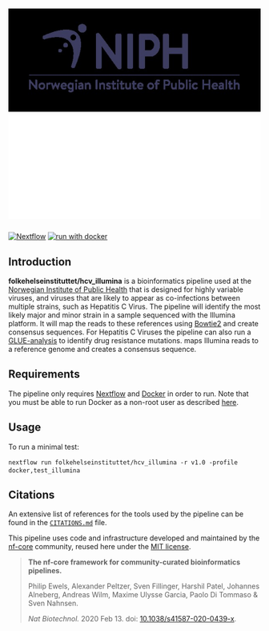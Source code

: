 # ![folkehelseinstituttet/hcv_illumina](docs/images/logo-engelsk-hele-navnet.jpg#gh-light-mode-only) ![folkehelseinstituttet/hcv_illumina](docs/images/logo-engelsk-hele-navnet-hvit.png#gh-dark-mode-only)

[![Nextflow](https://img.shields.io/badge/nextflow%20DSL2-%E2%89%A522.10.1-23aa62.svg)](https://www.nextflow.io/)
[![run with docker](https://img.shields.io/badge/run%20with-docker-0db7ed?labelColor=000000&logo=docker)](https://www.docker.com/)

## Introduction

**folkehelseinstituttet/hcv_illumina** is a bioinformatics pipeline used at the [Norwegian Institute of Public Health](https://www.fhi.no/en/) that is designed for highly variable viruses, and viruses that are likely to appear as co-infections between multiple strains, such as Hepatitis C Virus. The pipeline will identify the most likely major and minor strain in a sample sequenced with the Illumina platform. It will map the reads to these references using [Bowtie2](https://bowtie-bio.sourceforge.net/bowtie2/index.shtml) and create consensus sequences. For Hepatitis C Viruses the pipeline can also run a [GLUE-analysis](http://hcv-glue.cvr.gla.ac.uk/#/home) to identify drug resistance mutations.
maps Illumina reads to a reference genome and creates a consensus sequence.

## Requirements
The pipeline only requires [Nextflow](https://nextflow.io/) and [Docker](https://www.docker.com/) in order to run. Note that you must be able to run Docker as a non-root user as described [here](https://docs.docker.com/engine/install/linux-postinstall/#manage-docker-as-a-non-root-user).

## Usage
To run a minimal test:
```
nextflow run folkehelseinstituttet/hcv_illumina -r v1.0 -profile docker,test_illumina
```


## Citations

<!-- TODO nf-core: Add citation for pipeline after first release. Uncomment lines below and update Zenodo doi and badge at the top of this file. -->
<!-- If you use  folkehelseinstituttet/hcv_illumina for your analysis, please cite it using the following doi: [10.5281/zenodo.XXXXXX](https://doi.org/10.5281/zenodo.XXXXXX) -->

<!-- TODO nf-core: Add bibliography of tools and data used in your pipeline -->

An extensive list of references for the tools used by the pipeline can be found in the [`CITATIONS.md`](CITATIONS.md) file.

This pipeline uses code and infrastructure developed and maintained by the [nf-core](https://nf-co.re) community, reused here under the [MIT license](https://github.com/nf-core/tools/blob/master/LICENSE).

> **The nf-core framework for community-curated bioinformatics pipelines.**
>
> Philip Ewels, Alexander Peltzer, Sven Fillinger, Harshil Patel, Johannes Alneberg, Andreas Wilm, Maxime Ulysse Garcia, Paolo Di Tommaso & Sven Nahnsen.
>
> _Nat Biotechnol._ 2020 Feb 13. doi: [10.1038/s41587-020-0439-x](https://dx.doi.org/10.1038/s41587-020-0439-x).


